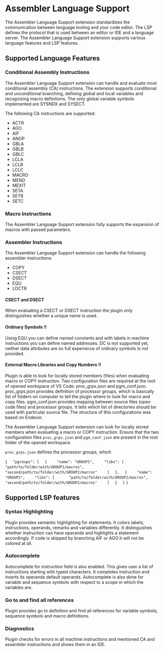 # Assembler Language Support

The Assembler Language Support extension standardizes the communication between language tooling and your code editor. The LSP defines the protocol that is used between an editor or IDE and a language server. The Assembler Language Support extension supports various language features and LSP features.

## Supported Language Features

### Conditional Assembly Instructions

The Assembler Language Support extension can handle and evaluate most conditional assembly (CA) instructions. The extension supports conditional and unconditional branching, defining global and local variables and recognizing macro definitions. The only global variable symbols implemented are SYSNDX and SYSECT.

The following CA instructions are supported:

* ACTR
* AGO
* AIF
* ANOP
* GBLA
* GBLB
* GBLC
* LCLA
* LCLB
* LCLC
* MACRO
* MEND
* MEXIT
* SETA
* SETB
* SETC

### Macro Instructions

The Assembler Language Support extension fully supports the expansion of macros with passed parameters.

### Assembler Instructions

The Assembler Language Support extension can handle the following assembler instructions:

* COPY
* CSECT
* DSECT
* EQU
* LOCTR

#### CSECT and DSECT

When evaluating a CSECT or DSECT instruction the plugin only distinguishes whether a unique name is used.

#### Ordinary Symbols !!

Using EQU you can define named constants and with labels in machine instructions you can define named addresses. DC is not supported yet, neither data attributes are so full experience of ordinary symbols is not provided.

#### External Macro Libraries and Copy Numbers !!

Plugin is able to look for locally stored members (files) when evaluating macro or COPY instruction. Two configuration files are required at the root of opened workspace of VS Code: proc_grps.json and pgm_conf.json. proc_grps.json provides definition of processor groups, which is basically list of folders on computer to tell the plugin where to look for macro and copy files. pgm_conf.json provides mapping between source files (open code files) and processor groups. It tells which list of directories should be used with particular source file. The structure of this configurations was based on Endevor.

The Assembler Language Support extension can look for locally stored members when evaluating a macro or COPY instruction. Ensure that the two configuration files `proc_grps.json` and `pgm_conf.json` are present in the root folder of the opened workspace.

`proc_grps.json` defines the processor groups, which 

`{`
`  "pgroups": [`
`  {`
`    "name": "GROUP1",`
`    "libs": [`
`      "path/to/folder/with/GROUP1/macros",`
`      "second/path/to/folder/with/GROUP2/macros"`
`    ]`
`  },`
`  {`
`    "name": "GROUP2",`
`    "libs": [`
`      "path/to/folder/with/GROUP2/macros",`
`      "second/path/to/folder/with/GROUP2/macros"`
`    ]`
`  }`
`  ]`
`}`

## Supported LSP features
### Syntax Highlighting
Plugin provides semantic highlighting for statements. It colors labels, instructions, operands, remarks and variables differently. It distinguishes whether instruction can have operands and highlights a statement accordingly. If code is skipped by branching AIF or AGO it will not be colored at all.

### Autocomplete
Autocomplete for instruction field is also enabled. This gives user a list of instructions starting with typed characters. It completes instruction and inserts its operands default operands. Autocomplete is also done for variable and sequence symbols with respect to a scope in which the variables are.

### Go to and find all references
Plugin provides go to definition and find all references for variable symbols, sequence symbols and macro definitions.

### Diagnostics  
Plugin checks for errors in all machine instructions and mentioned CA and assembler instructions and shows them in an IDE.
